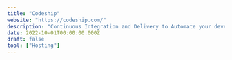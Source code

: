 ```yaml
---
title: "Codeship"
website: "https://codeship.com/"
description: "Continuous Integration and Delivery to Automate your development and deployment workflow"
date: 2022-10-01T00:00:00.000Z
draft: false
tool: ["Hosting"]
---
```

